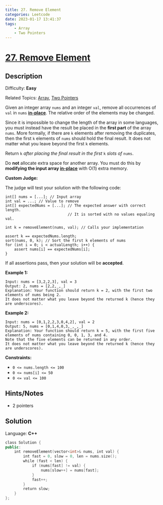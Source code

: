 ```yaml
---
title: 27. Remove Element
categories: Leetcode
date: 2023-01-17 13:41:37
tags:
    - Array
    - Two Pointers
---
```


# [27\. Remove Element](https://leetcode.com/problems/remove-element/)

## Description

Difficulty: **Easy**

Related Topics: [Array](https://leetcode.com/tag/array/), [Two Pointers](https://leetcode.com/tag/two-pointers/)

Given an integer array `nums` and an integer `val`, remove all occurrences of `val` in `nums` [**in-place**](https://en.wikipedia.org/wiki/In-place_algorithm). The relative order of the elements may be changed.

Since it is impossible to change the length of the array in some languages, you must instead have the result be placed in the **first part** of the array `nums`. More formally, if there are `k` elements after removing the duplicates, then the first `k` elements of `nums` should hold the final result. It does not matter what you leave beyond the first `k` elements.

Return `k` _after placing the final result in the first_ `k` _slots of_ `nums`.

Do **not** allocate extra space for another array. You must do this by **modifying the input array [in-place](https://en.wikipedia.org/wiki/In-place_algorithm)** with O(1) extra memory.

**Custom Judge:**

The judge will test your solution with the following code:

```text
int[] nums = [...]; // Input array
int val = ...; // Value to remove
int[] expectedNums = [...]; // The expected answer with correct length.
                            // It is sorted with no values equaling val.

int k = removeElement(nums, val); // Calls your implementation

assert k == expectedNums.length;
sort(nums, 0, k); // Sort the first k elements of nums
for (int i = 0; i < actualLength; i++) {
    assert nums[i] == expectedNums[i];
}
```

If all assertions pass, then your solution will be **accepted**.

**Example 1:**

```text
Input: nums = [3,2,2,3], val = 3
Output: 2, nums = [2,2,_,_]
Explanation: Your function should return k = 2, with the first two elements of nums being 2.
It does not matter what you leave beyond the returned k (hence they are underscores).
```

**Example 2:**

```text
Input: nums = [0,1,2,2,3,0,4,2], val = 2
Output: 5, nums = [0,1,4,0,3,_,_,_]
Explanation: Your function should return k = 5, with the first five elements of nums containing 0, 0, 1, 3, and 4.
Note that the five elements can be returned in any order.
It does not matter what you leave beyond the returned k (hence they are underscores).
```

**Constraints:**

* `0 <= nums.length <= 100`
* `0 <= nums[i] <= 50`
* `0 <= val <= 100`

## Hints/Notes

* 2 pointers

## Solution

Language: **C++**

```C++
class Solution {
public:
    int removeElement(vector<int>& nums, int val) {
        int fast = 0, slow = 0, len = nums.size();
        while (fast < len) {
            if (nums[fast] != val) {
                nums[slow++] = nums[fast];
            }
            fast++;
        }
        return slow;
    }
};
```
